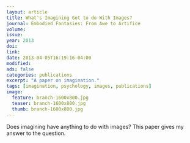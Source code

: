 ```yaml
---
layout: article
title: What's Imagining Got to do With Images?
journal: Embodied Fantasies: From Awe to Artifice
volume: 
issue: 
year: 2013
doi: 
link: 
date: 2013-04-05T16:19:16-04:00
modified:
ads: false
categories: publications
excerpt: "A paper on imagination."
tags: [imagination, psychology, images, publications]
image:
  feature: branch-1600x800.jpg 
  teaser: branch-1600x800.jpg
  thumb: branch-1600x800.jpg
---
```


Does imagining have anything to do with images? This paper gives my answer to the question.
